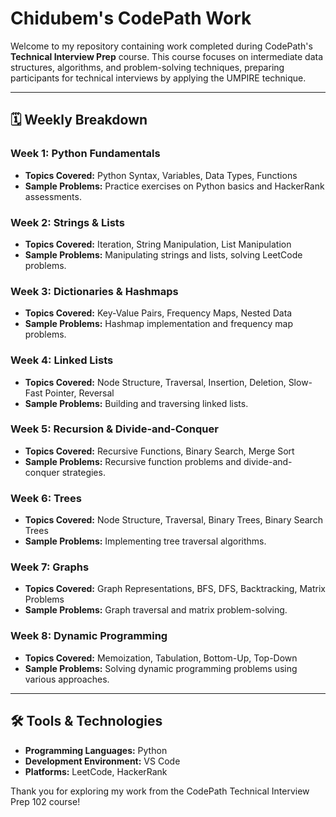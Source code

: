 # Chidubem's CodePath Work

Welcome to my repository containing work completed during CodePath's **Technical Interview Prep** course. This course focuses on intermediate data structures, algorithms, and problem-solving techniques, preparing participants for technical interviews by applying the UMPIRE technique.

---

## 🗓 Weekly Breakdown

### Week 1: Python Fundamentals
- **Topics Covered:** Python Syntax, Variables, Data Types, Functions
- **Sample Problems:** Practice exercises on Python basics and HackerRank assessments.

### Week 2: Strings & Lists
- **Topics Covered:** Iteration, String Manipulation, List Manipulation
- **Sample Problems:** Manipulating strings and lists, solving LeetCode problems.

### Week 3: Dictionaries & Hashmaps
- **Topics Covered:** Key-Value Pairs, Frequency Maps, Nested Data
- **Sample Problems:** Hashmap implementation and frequency map problems.

### Week 4: Linked Lists
- **Topics Covered:** Node Structure, Traversal, Insertion, Deletion, Slow-Fast Pointer, Reversal
- **Sample Problems:** Building and traversing linked lists.

### Week 5: Recursion & Divide-and-Conquer
- **Topics Covered:** Recursive Functions, Binary Search, Merge Sort
- **Sample Problems:** Recursive function problems and divide-and-conquer strategies.

### Week 6: Trees
- **Topics Covered:** Node Structure, Traversal, Binary Trees, Binary Search Trees
- **Sample Problems:** Implementing tree traversal algorithms.

### Week 7: Graphs
- **Topics Covered:** Graph Representations, BFS, DFS, Backtracking, Matrix Problems
- **Sample Problems:** Graph traversal and matrix problem-solving.

### Week 8: Dynamic Programming
- **Topics Covered:** Memoization, Tabulation, Bottom-Up, Top-Down
- **Sample Problems:** Solving dynamic programming problems using various approaches.

---

## 🛠 Tools & Technologies
- **Programming Languages:** Python
- **Development Environment:** VS Code
- **Platforms:** LeetCode, HackerRank


Thank you for exploring my work from the CodePath Technical Interview Prep 102 course!
